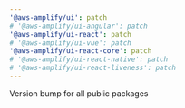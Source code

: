 ```yaml
---
'@aws-amplify/ui': patch
# '@aws-amplify/ui-angular': patch
'@aws-amplify/ui-react': patch
# '@aws-amplify/ui-vue': patch
'@aws-amplify/ui-react-core': patch
# '@aws-amplify/ui-react-native': patch
# '@aws-amplify/ui-react-liveness': patch
---
```


Version bump for all public packages
